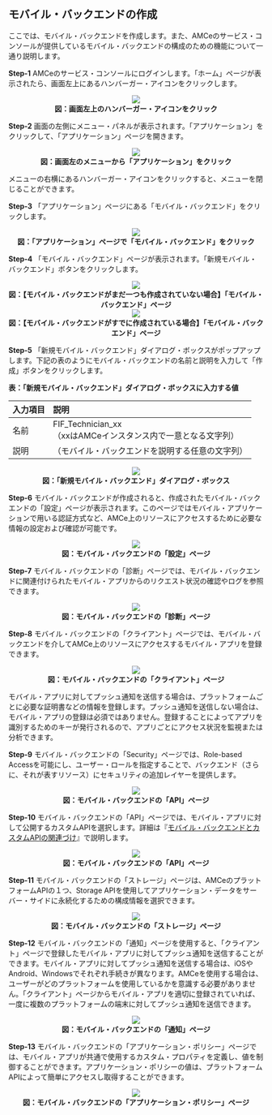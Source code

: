 ## モバイル・バックエンドの作成

ここでは、モバイル・バックエンドを作成します。また、AMCeのサービス・コンソールが提供しているモバイル・バックエンドの構成のための機能について一通り説明します。

**Step-1** AMCeのサービス・コンソールにログインします。「ホーム」ページが表示されたら、画面左上にあるハンバーガー・アイコンをクリックします。

<div style="text-align: center;">
<img src="images/2.1.png"><br>
<strong>図：画面左上のハンバーガー・アイコンをクリック</strong>
</div>

**Step-2** 画面の左側にメニュー・パネルが表示されます。「アプリケーション」をクリックして、「アプリケーション」ページを開きます。

<div style="text-align: center;">
<img src="images/2.2.png"><br>
<strong>図：画面左のメニューから「アプリケーション」をクリック</strong>
</div>

メニューの右横にあるハンバーガー・アイコンをクリックすると、メニューを閉じることができます。

**Step-3** 「アプリケーション」ページにある「モバイル・バックエンド」をクリックします。

<div style="text-align: center;">
<img src="images/2.3.png"><br>
<strong>図：「アプリケーション」ページで「モバイル・バックエンド」をクリック</strong>
</div>

**Step-4** 「モバイル・バックエンド」ページが表示されます。「新規モバイル・バックエンド」ボタンをクリックします。

<div style="text-align: center;">
<img src="images/2.4.png"><br>
<strong>図：【モバイル・バックエンドがまだ一つも作成されていない場合】「モバイル・バックエンド」ページ</strong>
</div>

<div style="text-align: center;">
<img src="images/2.5.png"><br>
<strong>図：【モバイル・バックエンドがすでに作成されている場合】「モバイル・バックエンド」ページ</strong>
</div>

**Step-5** 「新規モバイル・バックエンド」ダイアログ・ボックスがポップアップします。下記の表のようにモバイル・バックエンドの名前と説明を入力して「作成」ボタンをクリックします。

**表：「新規モバイル・バックエンド」ダイアログ・ボックスに入力する値**

| 入力項目 | 説明                                                         |
| :------- | :----------------------------------------------------------- |
| 名前     | FIF_Technician_xx<br />（xxはAMCeインスタンス内で一意となる文字列） |
| 説明     | （モバイル・バックエンドを説明する任意の文字列）             |

<div style="text-align: center;">
<img src="images/2.6.png"><br>
<strong>図：「新規モバイル・バックエンド」ダイアログ・ボックス</strong>
</div>

**Step-6** モバイル・バックエンドが作成されると、作成されたモバイル・バックエンドの「設定」ページが表示されます。このページではモバイル・アプリケーションで用いる認証方式など、AMCe上のリソースにアクセスするために必要な情報の設定および確認が可能です。

<div style="text-align: center;">
<img src="images/2.7.png"><br>
<strong>図：モバイル・バックエンドの「設定」ページ</strong>
</div>

**Step-7** モバイル・バックエンドの「診断」ページでは、モバイル・バックエンドに関連付けられたモバイル・アプリからのリクエスト状況の確認やログを参照できます。

<div style="text-align: center;">
<img src="images/2.8.png"><br>
<strong>図：モバイル・バックエンドの「診断」ページ</strong>
</div>

**Step-8** モバイル・バックエンドの「クライアント」ページでは、モバイル・バックエンドを介してAMCe上のリソースにアクセスするモバイル・アプリを登録できます。

<div style="text-align: center;">
<img src="images/2.9.png"><br>
<strong>図：モバイル・バックエンドの「クライアント」ページ</strong>
</div>

モバイル・アプリに対してプッシュ通知を送信する場合は、プラットフォームごとに必要な証明書などの情報を登録します。プッシュ通知を送信しない場合は、モバイル・アプリの登録は必須ではありません。登録することによってアプリを識別するためのキーが発行されるので、アプリごとにアクセス状況を監視または分析できます。

**Step-9** モバイル・バックエンドの「Security」ページでは、Role-based Accessを可能にし、ユーザー・ロールを指定することで、バックエンド（さらに、それが表すリソース）にセキュリティの追加レイヤーを提供します。

<div style="text-align: center;">
<img src="images/2.10.png"><br>
<strong>図：モバイル・バックエンドの「API」ページ</strong>
</div>

**Step-10** モバイル・バックエンドの「API」ページでは、モバイル・アプリに対して公開するカスタムAPIを選択します。詳細は『[モバイル・バックエンドとカスタムAPIの関連づけ](2.backend-3.md)』で説明します。

<div style="text-align: center;">
<img src="images/2.10.1.png"><br>
<strong>図：モバイル・バックエンドの「API」ページ</strong>
</div>

**Step-11** モバイル・バックエンドの「ストレージ」ページは、AMCeのプラットフォームAPIの１つ、Storage APIを使用してアプリケーション・データをサーバー・サイドに永続化するための構成情報を選択できます。

<div style="text-align: center;">
<img src="images/2.11.png"><br>
<strong>図：モバイル・バックエンドの「ストレージ」ページ</strong>
</div>

**Step-12** モバイル・バックエンドの「通知」ページを使用すると、「クライアント」ページで登録したモバイル・アプリに対してプッシュ通知を送信することができます。モバイル・アプリに対してプッシュ通知を送信する場合は、iOSやAndroid、Windowsでそれぞれ手続きが異なります。AMCeを使用する場合は、ユーザーがどのプラットフォームを使用しているかを意識する必要がありません。「クライアント」ページからモバイル・アプリを適切に登録されていれば、一度に複数のプラットフォームの端末に対してプッシュ通知を送信できます。

<div style="text-align: center;">
<img src="images/2.12.png"><br>
<strong>図：モバイル・バックエンドの「通知」ページ</strong>
</div>

**Step-13** モバイル・バックエンドの「アプリケーション・ポリシー」ページでは、モバイル・アプリが共通で使用するカスタム・プロパティを定義し、値を制御することができます。アプリケーション・ポリシーの値は、プラットフォームAPIによって簡単にアクセスし取得することができます。

<div style="text-align: center;">
<img src="images/2.14.png"><br>
<strong>図：モバイル・バックエンドの「アプリケーション・ポリシー」ページ</strong>
</div>
